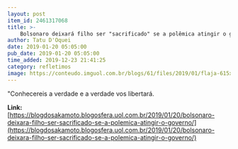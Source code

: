 ```yaml
---
layout: post
item_id: 2461317068
title: >-
    Bolsonaro deixará filho ser "sacrificado" se a polêmica atingir o governo?
author: Tatu D'Oquei
date: 2019-01-20 05:05:00
pub_date: 2019-01-20 05:05:00
time_added: 2019-12-23 21:41:25
category: refletimos
image: https://conteudo.imguol.com.br/blogs/61/files/2019/01/flaja-615x300.jpg
---
```


"Conhecereis a verdade e a verdade vos libertará.

**Link:** [https://blogdosakamoto.blogosfera.uol.com.br/2019/01/20/bolsonaro-deixara-filho-ser-sacrificado-se-a-polemica-atingir-o-governo/](https://blogdosakamoto.blogosfera.uol.com.br/2019/01/20/bolsonaro-deixara-filho-ser-sacrificado-se-a-polemica-atingir-o-governo/)

